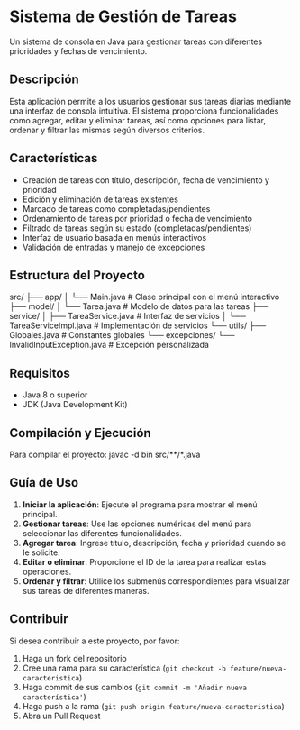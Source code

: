 # Sistema de Gestión de Tareas

Un sistema de consola en Java para gestionar tareas con diferentes prioridades y fechas de vencimiento.

## Descripción

Esta aplicación permite a los usuarios gestionar sus tareas diarias mediante una interfaz de consola intuitiva. El sistema proporciona funcionalidades como agregar, editar y eliminar tareas, así como opciones para listar, ordenar y filtrar las mismas según diversos criterios.

## Características

- Creación de tareas con título, descripción, fecha de vencimiento y prioridad
- Edición y eliminación de tareas existentes
- Marcado de tareas como completadas/pendientes
- Ordenamiento de tareas por prioridad o fecha de vencimiento
- Filtrado de tareas según su estado (completadas/pendientes)
- Interfaz de usuario basada en menús interactivos
- Validación de entradas y manejo de excepciones

## Estructura del Proyecto
src/
├── app/
│   └── Main.java              # Clase principal con el menú interactivo
├── model/
│   └── Tarea.java             # Modelo de datos para las tareas
├── service/
│   ├── TareaService.java      # Interfaz de servicios
│   └── TareaServiceImpl.java  # Implementación de servicios
└── utils/
    ├── Globales.java          # Constantes globales
    └── excepciones/
        └── InvalidInputException.java  # Excepción personalizada
## Requisitos

- Java 8 o superior
- JDK (Java Development Kit)

## Compilación y Ejecución

Para compilar el proyecto:
javac -d bin src/**/*.java

## Guía de Uso

1. **Iniciar la aplicación**: Ejecute el programa para mostrar el menú principal.
2. **Gestionar tareas**: Use las opciones numéricas del menú para seleccionar las diferentes funcionalidades.
3. **Agregar tarea**: Ingrese título, descripción, fecha y prioridad cuando se le solicite.
4. **Editar o eliminar**: Proporcione el ID de la tarea para realizar estas operaciones.
5. **Ordenar y filtrar**: Utilice los submenús correspondientes para visualizar sus tareas de diferentes maneras.

## Contribuir

Si desea contribuir a este proyecto, por favor:
1. Haga un fork del repositorio
2. Cree una rama para su característica (`git checkout -b feature/nueva-caracteristica`)
3. Haga commit de sus cambios (`git commit -m 'Añadir nueva característica'`)
4. Haga push a la rama (`git push origin feature/nueva-caracteristica`)
5. Abra un Pull Request

